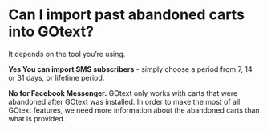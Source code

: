 # Can I import past abandoned carts into GOtext?

It depends on the tool you’re using.

**Yes You can import SMS subscribers** - simply choose a period from 7, 14 or 31 days, or lifetime period.

**No for Facebook Messenger.** GOtext only works with carts that were abandoned after GOtext was installed. In order to make the most of all GOtext features, we need more information about the abandoned carts than what is provided.
